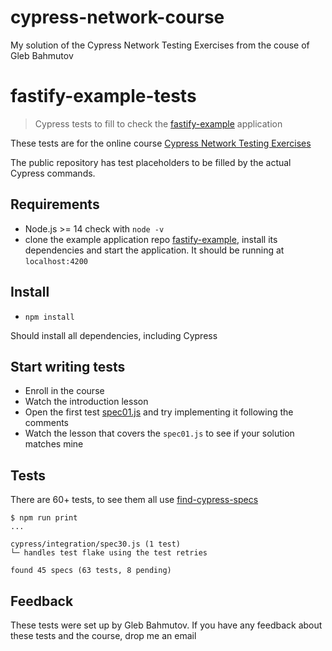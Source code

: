 # cypress-network-course
My solution of the Cypress Network Testing Exercises from the couse of Gleb Bahmutov

# fastify-example-tests

> Cypress tests to fill to check the [fastify-example](https://github.com/bahmutov/fastify-example) application

These tests are for the online course [Cypress Network Testing Exercises](https://cypress.tips/courses)

The public repository has test placeholders to be filled by the actual Cypress commands.

## Requirements

- Node.js >= 14 check with `node -v`
- clone the example application repo [fastify-example](https://github.com/bahmutov/fastify-example), install its dependencies and start the application. It should be running at `localhost:4200`

## Install

- `npm install`

Should install all dependencies, including Cypress

## Start writing tests

- Enroll in the course
- Watch the introduction lesson
- Open the first test [spec01.js](./cypress/integration/spec01.js) and try implementing it following the comments
- Watch the lesson that covers the `spec01.js` to see if your solution matches mine

## Tests

There are 60+ tests, to see them all use [find-cypress-specs](https://github.com/bahmutov/find-cypress-specs)

```
$ npm run print
...

cypress/integration/spec30.js (1 test)
└─ handles test flake using the test retries

found 45 specs (63 tests, 8 pending)
```

## Feedback

These tests were set up by Gleb Bahmutov. If you have any feedback about these tests and the course, drop me an email

